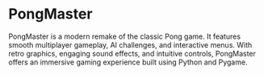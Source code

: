 # PongMaster
PongMaster is a modern remake of the classic Pong game. It features smooth multiplayer gameplay, AI challenges, and interactive menus. With retro graphics, engaging sound effects, and intuitive controls, PongMaster offers an immersive gaming experience built using Python and Pygame.
